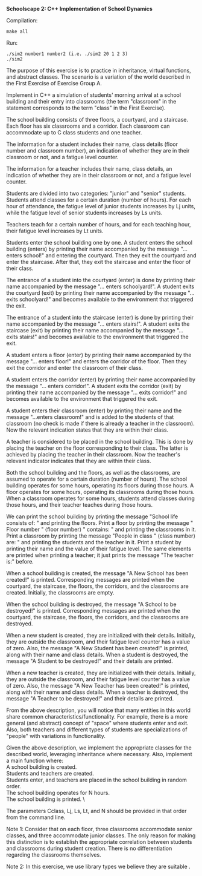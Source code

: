**Schoolscape 2: C++ Implementation of School Dynamics**


Compilation:

    make all

Run: 

    ./sim2 number1 number2 (i.e. ./sim2 20 1 2 3)
    ./sim2

The purpose of this exercise is to practice in inheritance, virtual functions, and abstract classes. The scenario is a variation of the world described in the First Exercise of Exercise Group A.

Implement in C++ a simulation of students' morning arrival at a school building and their entry into classrooms (the term "classroom" in the statement corresponds to the term "class" in the First Exercise).

The school building consists of three floors, a courtyard, and a staircase. Each floor has six classrooms and a corridor. Each classroom can accommodate up to C class students and one teacher.

The information for a student includes their name, class details (floor number and classroom number), an indication of whether they are in their classroom or not, and a fatigue level counter.

The information for a teacher includes their name, class details, an indication of whether they are in their classroom or not, and a fatigue level counter.

Students are divided into two categories: "junior" and "senior" students. Students attend classes for a certain duration (number of hours). For each hour of attendance, the fatigue level of junior students increases by Lj units, while the fatigue level of senior students increases by Ls units.

Teachers teach for a certain number of hours, and for each teaching hour, their fatigue level increases by Lt units.

Students enter the school building one by one. A student enters the school building (enters) by printing their name accompanied by the message "... enters school!" and entering the courtyard. Then they exit the courtyard and enter the staircase. After that, they exit the staircase and enter the floor of their class.

The entrance of a student into the courtyard (enter) is done by printing their name accompanied by the message "... enters schoolyard!". A student exits the courtyard (exit) by printing their name accompanied by the message "... exits schoolyard!" and becomes available to the environment that triggered the exit.

The entrance of a student into the staircase (enter) is done by printing their name accompanied by the message "... enters stairs!". A student exits the staircase (exit) by printing their name accompanied by the message "... exits stairs!" and becomes available to the environment that triggered the exit.

A student enters a floor (enter) by printing their name accompanied by the message "... enters floor!" and enters the corridor of the floor. Then they exit the corridor and enter the classroom of their class.

A student enters the corridor (enter) by printing their name accompanied by the message "... enters corridor!". A student exits the corridor (exit) by printing their name accompanied by the message "... exits corridor!" and becomes available to the environment that triggered the exit.

A student enters their classroom (enter) by printing their name and the message "...enters classroom!" and is added to the students of that classroom (no check is made if there is already a teacher in the classroom). Now the relevant indication states that they are within their class.

A teacher is considered to be placed in the school building. This is done by placing the teacher on the floor corresponding to their class. The latter is achieved by placing the teacher in their classroom. Now the teacher's relevant indicator indicates that they are within their class.

Both the school building and the floors, as well as the classrooms, are assumed to operate for a certain duration (number of hours). The school building operates for some hours, operating its floors during those hours. A floor operates for some hours, operating its classrooms during those hours. When a classroom operates for some hours, students attend classes during those hours, and their teacher teaches during those hours.

We can print the school building by printing the message "School life consists of: " and printing the floors. Print a floor by printing the message " Floor number " ⟨floor number⟩ " contains: " and printing the classrooms in it. Print a classroom by printing the message "People in class " ⟨class number⟩ are: " and printing the students and the teacher in it. Print a student by printing their name and the value of their fatigue level. The same elements are printed when printing a teacher; it just prints the message "The teacher is:" before.

When a school building is created, the message "A New School has been created!" is printed. Corresponding messages are printed when the courtyard, the staircase, the floors, the corridors, and the classrooms are created. Initially, the classrooms are empty.

When the school building is destroyed, the message "A School to be destroyed!" is printed. Corresponding messages are printed when the courtyard, the staircase, the floors, the corridors, and the classrooms are destroyed.

When a new student is created, they are initialized with their details. Initially, they are outside the classroom, and their fatigue level counter has a value of zero. Also, the message "A New Student has been created!" is printed, along with their name and class details. When a student is destroyed, the message "A Student to be destroyed!" and their details are printed.

When a new teacher is created, they are initialized with their details. Initially, they are outside the classroom, and their fatigue level counter has a value of zero. Also, the message "A New Teacher has been created!" is printed, along with their name and class details. When a teacher is destroyed, the message "A Teacher to be destroyed!" and their details are printed.

From the above description, you will notice that many entities in this world share common characteristics/functionality. For example, there is a more general (and abstract) concept of "space" where students enter and exit. Also, both teachers and different types of students are specializations of "people" with variations in functionality.

Given the above description, we implement the appropriate classes for the described world, leveraging inheritance where necessary. Also, implement a main function where: \
A school building is created. \
Students and teachers are created. \
Students enter, and teachers are placed in the school building in random order. \
The school building operates for N hours. \
The school building is printed. \

The parameters Cclass, Lj, Ls, Lt, and N should be provided in that order from the command line.

Note 1: Consider that on each floor, three classrooms accommodate senior classes, and three accommodate junior classes. The only reason for making this distinction is to establish the appropriate correlation between students and classrooms during student creation. There is no differentiation regarding the classrooms themselves.

Note 2: In this exercise, we use library types we believe they are suitable .
